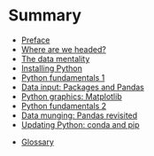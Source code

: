 # Summary

* [Preface](README.md)
* [Where are we headed?](intro.md)
* [The data mentality](data-mentality.md) 
* [Installing Python](installing-python.md)
* [Python fundamentals 1](py-fun1.md) 
* [Data input: Packages and Pandas](pandas-intro.md)
* [Python graphics: Matplotlib](graphs1.md)
* [Python fundamentals 2](py-fun2.md)  
* [Data munging:  Pandas revisited](pandas-munging.md)
* [Updating Python: conda and pip](conda-pip.md)

<!--
* [Emerging market indicators](emerging.md)
* [Business cycle indicators](indicators.md)
* [Describing data 1:  Distributions of things](random.md)
* [Other cool stuff](other.md)
--> 

* [Glossary](glossary.md)
